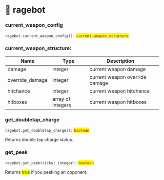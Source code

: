 # 👿 ragebot

### current\_weapon\_config

`ragebot.current_weapon_config():` <mark style="color:purple;">`current_weapon_structure`</mark>

### current\_weapon\_structure:

<table><thead><tr><th>Name</th><th>Type</th><th>Description</th><th data-hidden></th></tr></thead><tbody><tr><td>damage</td><td>integer</td><td>current weapon damage</td><td></td></tr><tr><td>override_damage</td><td>integer</td><td>current weapon override damage</td><td></td></tr><tr><td>hitchance</td><td>integer</td><td>current weapon hitchance</td><td></td></tr><tr><td>hitboxes</td><td>array of integers</td><td>current weapon hitboxes</td><td></td></tr></tbody></table>

### get\_doubletap\_charge

`ragebot.get_doubletap_charge():` <mark style="color:purple;">`boolean`</mark>

Returns double tap charge status.

### get\_peek

`ragebot.get_peek(ticks: integer):` <mark style="color:purple;">`boolean`</mark>

Returns <mark style="color:green;">true</mark> if you peeking an opponent.
